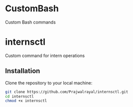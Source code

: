 # CustomBash
Custom Bash commands

# internsctl

Custom command for intern operations

## Installation

Clone the repository to your local machine:

```bash
git clone https://github.com/Prajwalrayal/internsctl.git
cd internsctl
chmod +x internsctl


